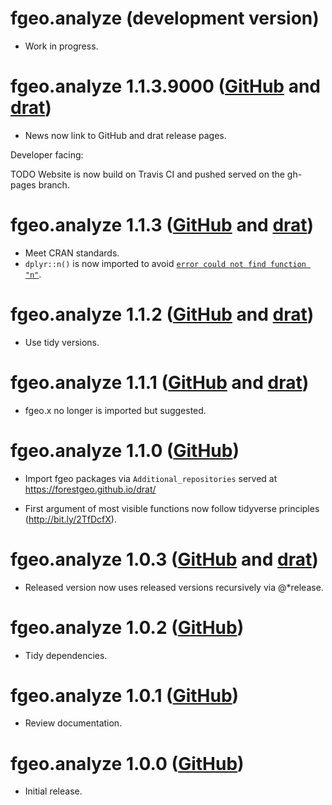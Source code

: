 # fgeo.analyze (development version)

* Work in progress.

# fgeo.analyze 1.1.3.9000  ([GitHub](https://github.com/forestgeo/fgeo.analyze/releases) and [drat](https://forestgeo.github.io/drat/))

* News now link to GitHub and drat release pages.

Developer facing:

TODO Website is now build on Travis CI and pushed served on the gh-pages branch.

# fgeo.analyze 1.1.3  ([GitHub](https://github.com/forestgeo/fgeo.analyze/releases) and [drat](https://forestgeo.github.io/drat/))

* Meet CRAN standards.
* `dplyr::n()` is now imported to avoid [`error could not find function "n"`](https://dplyr.tidyverse.org/news/index.html#breaking-changes).

# fgeo.analyze 1.1.2  ([GitHub](https://github.com/forestgeo/fgeo.analyze/releases) and [drat](https://forestgeo.github.io/drat/))

* Use tidy versions.

# fgeo.analyze 1.1.1  ([GitHub](https://github.com/forestgeo/fgeo.analyze/releases) and [drat](https://forestgeo.github.io/drat/))

* fgeo.x no longer is imported but suggested.

# fgeo.analyze 1.1.0 ([GitHub](https://github.com/forestgeo/fgeo.analyze/releases))

* Import fgeo packages via `Additional_repositories` served at <https://forestgeo.github.io/drat/>

* First argument of most visible functions now follow tidyverse principles (<http://bit.ly/2TfDcfX>).

# fgeo.analyze 1.0.3  ([GitHub](https://github.com/forestgeo/fgeo.analyze/releases) and [drat](https://forestgeo.github.io/drat/))

* Released version now uses released versions recursively via @*release.

# fgeo.analyze 1.0.2 ([GitHub](https://github.com/forestgeo/fgeo.analyze/releases))

* Tidy dependencies.

# fgeo.analyze 1.0.1 ([GitHub](https://github.com/forestgeo/fgeo.analyze/releases))

* Review documentation.

# fgeo.analyze 1.0.0 ([GitHub](https://github.com/forestgeo/fgeo.analyze/releases))

* Initial release.
